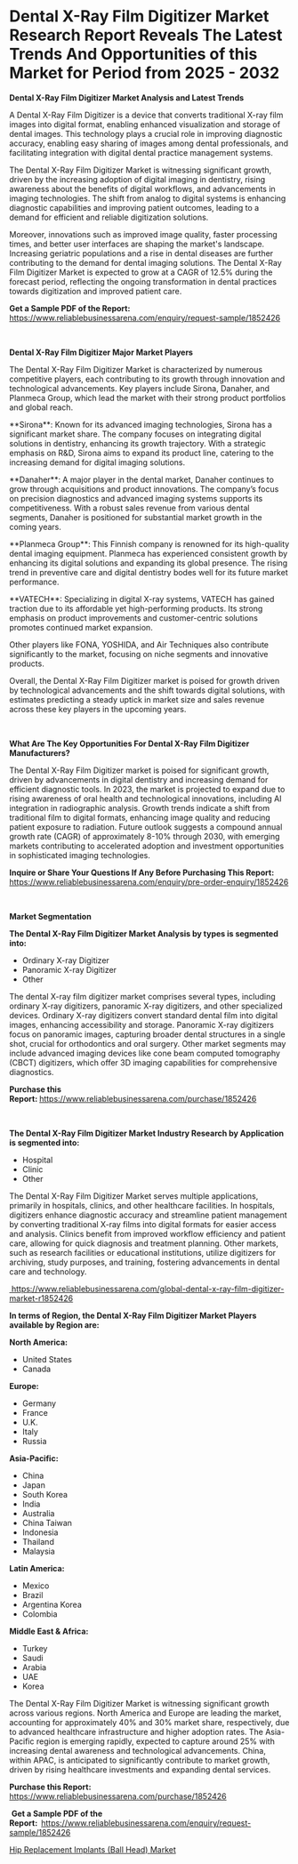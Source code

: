 <p><h1>Dental X-Ray Film Digitizer Market Research Report Reveals The Latest Trends And Opportunities of this Market for Period from 2025 - 2032</h1></p><p><strong>Dental X-Ray Film Digitizer Market Analysis and Latest Trends</strong></p>
<p><p>A Dental X-Ray Film Digitizer is a device that converts traditional X-ray film images into digital format, enabling enhanced visualization and storage of dental images. This technology plays a crucial role in improving diagnostic accuracy, enabling easy sharing of images among dental professionals, and facilitating integration with digital dental practice management systems.</p><p>The Dental X-Ray Film Digitizer Market is witnessing significant growth, driven by the increasing adoption of digital imaging in dentistry, rising awareness about the benefits of digital workflows, and advancements in imaging technologies. The shift from analog to digital systems is enhancing diagnostic capabilities and improving patient outcomes, leading to a demand for efficient and reliable digitization solutions.</p><p>Moreover, innovations such as improved image quality, faster processing times, and better user interfaces are shaping the market's landscape. Increasing geriatric populations and a rise in dental diseases are further contributing to the demand for dental imaging solutions. The Dental X-Ray Film Digitizer Market is expected to grow at a CAGR of 12.5% during the forecast period, reflecting the ongoing transformation in dental practices towards digitization and improved patient care.</p></p>
<p><strong>Get a Sample PDF of the Report:&nbsp;</strong> <a href="https://www.reliablebusinessarena.com/enquiry/request-sample/1852426?utm_campaign=1891&utm_medium=2&utm_source=Github&utm_content=ia&utm_term=05032025&utm_id=dental-x-ray-film-digitizer">https://www.reliablebusinessarena.com/enquiry/request-sample/1852426</a></p>
<p>&nbsp;</p>
<p><strong>Dental X-Ray Film Digitizer Major Market Players</strong></p>
<p><p>The Dental X-Ray Film Digitizer Market is characterized by numerous competitive players, each contributing to its growth through innovation and technological advancements. Key players include Sirona, Danaher, and Planmeca Group, which lead the market with their strong product portfolios and global reach.</p><p>**Sirona**: Known for its advanced imaging technologies, Sirona has a significant market share. The company focuses on integrating digital solutions in dentistry, enhancing its growth trajectory. With a strategic emphasis on R&D, Sirona aims to expand its product line, catering to the increasing demand for digital imaging solutions.</p><p>**Danaher**: A major player in the dental market, Danaher continues to grow through acquisitions and product innovations. The company’s focus on precision diagnostics and advanced imaging systems supports its competitiveness. With a robust sales revenue from various dental segments, Danaher is positioned for substantial market growth in the coming years.</p><p>**Planmeca Group**: This Finnish company is renowned for its high-quality dental imaging equipment. Planmeca has experienced consistent growth by enhancing its digital solutions and expanding its global presence. The rising trend in preventive care and digital dentistry bodes well for its future market performance.</p><p>**VATECH**: Specializing in digital X-ray systems, VATECH has gained traction due to its affordable yet high-performing products. Its strong emphasis on product improvements and customer-centric solutions promotes continued market expansion.</p><p>Other players like FONA, YOSHIDA, and Air Techniques also contribute significantly to the market, focusing on niche segments and innovative products. </p><p>Overall, the Dental X-Ray Film Digitizer market is poised for growth driven by technological advancements and the shift towards digital solutions, with estimates predicting a steady uptick in market size and sales revenue across these key players in the upcoming years.</p></p>
<p>&nbsp;</p>
<p><strong>What Are The Key Opportunities For Dental X-Ray Film Digitizer Manufacturers?</strong></p>
<p><p>The Dental X-Ray Film Digitizer market is poised for significant growth, driven by advancements in digital dentistry and increasing demand for efficient diagnostic tools. In 2023, the market is projected to expand due to rising awareness of oral health and technological innovations, including AI integration in radiographic analysis. Growth trends indicate a shift from traditional film to digital formats, enhancing image quality and reducing patient exposure to radiation. Future outlook suggests a compound annual growth rate (CAGR) of approximately 8-10% through 2030, with emerging markets contributing to accelerated adoption and investment opportunities in sophisticated imaging technologies.</p></p>
<p><strong>Inquire or Share Your Questions If Any Before Purchasing This Report:</strong> <a href="https://www.reliablebusinessarena.com/enquiry/pre-order-enquiry/1852426?utm_campaign=1891&utm_medium=2&utm_source=Github&utm_content=ia&utm_term=05032025&utm_id=dental-x-ray-film-digitizer">https://www.reliablebusinessarena.com/enquiry/pre-order-enquiry/1852426</a></p>
<p>&nbsp;</p>
<p><strong>Market Segmentation</strong></p>
<p><strong>The Dental X-Ray Film Digitizer Market Analysis by types is segmented into:</strong></p>
<p><ul><li>Ordinary X-ray Digitizer</li><li>Panoramic X-ray Digitizer</li><li>Other</li></ul></p>
<p><p>The dental X-ray film digitizer market comprises several types, including ordinary X-ray digitizers, panoramic X-ray digitizers, and other specialized devices. Ordinary X-ray digitizers convert standard dental film into digital images, enhancing accessibility and storage. Panoramic X-ray digitizers focus on panoramic images, capturing broader dental structures in a single shot, crucial for orthodontics and oral surgery. Other market segments may include advanced imaging devices like cone beam computed tomography (CBCT) digitizers, which offer 3D imaging capabilities for comprehensive diagnostics.</p></p>
<p><strong>Purchase this Report:&nbsp;</strong><a href="https://www.reliablebusinessarena.com/purchase/1852426?utm_campaign=1891&utm_medium=2&utm_source=Github&utm_content=ia&utm_term=05032025&utm_id=dental-x-ray-film-digitizer">https://www.reliablebusinessarena.com/purchase/1852426</a></p>
<p>&nbsp;</p>
<p><strong>The Dental X-Ray Film Digitizer Market Industry Research by Application is segmented into:</strong></p>
<p><ul><li>Hospital</li><li>Clinic</li><li>Other</li></ul></p>
<p><p>The Dental X-Ray Film Digitizer Market serves multiple applications, primarily in hospitals, clinics, and other healthcare facilities. In hospitals, digitizers enhance diagnostic accuracy and streamline patient management by converting traditional X-ray films into digital formats for easier access and analysis. Clinics benefit from improved workflow efficiency and patient care, allowing for quick diagnosis and treatment planning. Other markets, such as research facilities or educational institutions, utilize digitizers for archiving, study purposes, and training, fostering advancements in dental care and technology.</p></p>
<p><a href="https://www.reliablebusinessarena.com/global-dental-x-ray-film-digitizer-market-r1852426?utm_campaign=1891&utm_medium=2&utm_source=Github&utm_content=ia&utm_term=05032025&utm_id=dental-x-ray-film-digitizer">&nbsp;https://www.reliablebusinessarena.com/global-dental-x-ray-film-digitizer-market-r1852426</a></p>
<p><strong>In terms of Region, the Dental X-Ray Film Digitizer Market Players available by Region are:</strong></p>
<p>
    <p> <strong> North America: </strong>
        <ul>
            <li>United States</li>
            <li>Canada</li>
        </ul>
        </p> 
    <p> <strong> Europe: </strong>
        <ul>
            <li>Germany</li>
            <li>France</li>
            <li>U.K.</li>
            <li>Italy</li>
            <li>Russia</li>
        </ul>
        </p> 
    <p> <strong> Asia-Pacific: </strong>
        <ul>
            <li>China</li>
            <li>Japan</li>
            <li>South Korea</li>
            <li>India</li>
            <li>Australia</li>
            <li>China Taiwan</li>
            <li>Indonesia</li>
            <li>Thailand</li>
            <li>Malaysia</li>
        </ul>
        </p> 
    <p> <strong> Latin America: </strong>
        <ul>
            <li>Mexico</li>
            <li>Brazil</li>
            <li>Argentina Korea</li>
            <li>Colombia</li>
        </ul>
        </p> 
    <p> <strong> Middle East & Africa: </strong>
        <ul>
            <li>Turkey</li>
            <li>Saudi</li>
            <li>Arabia</li>
            <li>UAE</li>
            <li>Korea</li>
        </ul>
    </p>
    </p>
<p><p>The Dental X-Ray Film Digitizer Market is witnessing significant growth across various regions. North America and Europe are leading the market, accounting for approximately 40% and 30% market share, respectively, due to advanced healthcare infrastructure and higher adoption rates. The Asia-Pacific region is emerging rapidly, expected to capture around 25% with increasing dental awareness and technological advancements. China, within APAC, is anticipated to significantly contribute to market growth, driven by rising healthcare investments and expanding dental services.</p></p>
<p><strong>Purchase this Report: </strong><a href="https://www.reliablebusinessarena.com/purchase/1852426?utm_campaign=1891&utm_medium=2&utm_source=Github&utm_content=ia&utm_term=05032025&utm_id=dental-x-ray-film-digitizer">https://www.reliablebusinessarena.com/purchase/1852426</a></p>
<p>&nbsp;<strong>Get a Sample PDF of the Report:&nbsp;&nbsp;</strong><a href="https://www.reliablebusinessarena.com/enquiry/request-sample/1852426?utm_campaign=1891&utm_medium=2&utm_source=Github&utm_content=ia&utm_term=05032025&utm_id=dental-x-ray-film-digitizer">https://www.reliablebusinessarena.com/enquiry/request-sample/1852426</a></p>
<p><strong></strong></p>
<p><p><a href="https://github.com/Krish2023na/Market-Research-Report-List-7/blob/main/hip-replacement-implants-ball-head-market.md?utm_campaign=1891&utm_medium=2&utm_source=Github&utm_content=ia&utm_term=05032025&utm_id=dental-x-ray-film-digitizer">Hip Replacement Implants (Ball Head) Market</a></p></p>